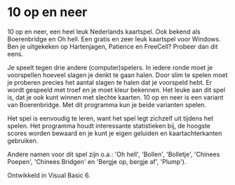 # 10 op en neer
10 op en neer, een heel leuk Nederlands kaartspel. Ook bekend als Boerenbridge en Oh hell.
Een gratis en zeer leuk kaartspel voor Windows. Ben je uitgekeken op Hartenjagen, Patience en FreeCell? Probeer dan dit eens.

Je speelt tegen drie andere (computer)spelers. In iedere ronde moet je voorspellen hoeveel slagen je denkt te gaan halen. Door slim te spelen moet je proberen precies het aantal slagen te halen dat je voorspeld hebt. Er wordt gespeeld met troef en je moet kleur bekennen. Het leuke aan dit spel is, dat je ook kunt winnen met slechte kaarten.
10 op en neer is een variant van Boerenbridge. Met dit programma kun je beide varianten spelen.

Het spel is eenvoudig te leren, want het spel legt zichzelf uit tijdens het spelen.
Het programma houdt interessante statistieken bij, de hoogste scores worden bewaard en je kunt je eigen geluiden en kaartachterkanten gebruiken.

Andere namen voor dit spel zijn o.a.: 'Oh hell', 'Bollen', 'Bolletje', 'Chinees Poepen', 'Chinees Bridgen' en 'Bergje op, bergje af', 'Plump').

Ontwikkeld in Visual Basic 6.
